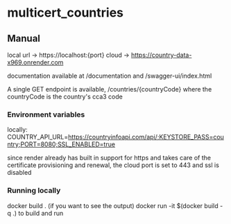 # multicert_countries

## Manual
local url -> https://localhost:{port}
cloud -> https://country-data-x969.onrender.com

documentation available at /documentation and /swagger-ui/index.html

A single GET endpoint is available, /countries/{countryCode} where the countryCode is the country's cca3 code

### Environment variables

locally: COUNTRY_API_URL=https://countryinfoapi.com/api/;KEYSTORE_PASS=country;PORT=8080;SSL_ENABLED=true

since render already has built in support for https and takes care of the certificate provisioning and renewal, the cloud port is set to 443 and ssl is disabled

### Running locally
docker build . (if you want to see the output)
docker run -it $(docker build -q .) to build and run